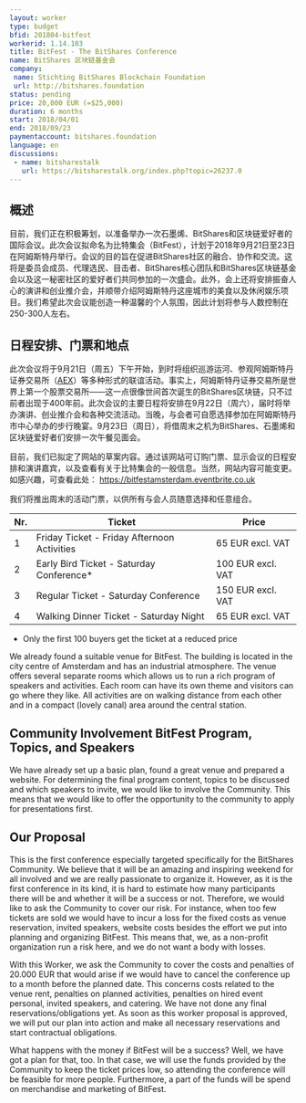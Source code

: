 ```yaml
---
layout: worker
type: budget
bfid: 201804-bitfest
workerid: 1.14.103
title: BitFest - The BitShares Conference
name: BitShares 区块链基金会
company:
 name: Stichting BitShares Blockchain Foundation
 url: http://bitshares.foundation
status: pending
price: 20,000 EUR (=$25,000)
duration: 6 months
start: 2018/04/01
end: 2018/09/23
paymentaccount: bitshares.foundation
language: en
discussions:
 - name: bitsharestalk
   url: https://bitsharestalk.org/index.php?topic=26237.0
---
```


## 概述
目前，我们正在积极筹划，以准备举办一次石墨烯、BitShares和区块链爱好者的国际会议。此次会议拟命名为比特集会（BitFest），计划于2018年9月21日至23日在阿姆斯特丹举行。会议的目的旨在促进BitShares社区的融合、协作和交流。这将是委员会成员、代理选民、目击者、BitShares核心团队和BitShares区块链基金会以及这一秘密社区的爱好者们共同参加的一次盛会。此外，会上还将安排振奋人心的演讲和创业推介会，并顺带介绍阿姆斯特丹这座城市的美食以及休闲娱乐项目。我们希望此次会议能创造一种温馨的个人氛围，因此计划将参与人数控制在250-300人左右。

## 日程安排、门票和地点
此次会议将于9月21日（周五）下午开始，到时将组织巡游运河、参观阿姆斯特丹证券交易所（[AEX](https://www.aex.nl/amsterdam-exchange-experience)）等多种形式的联谊活动。事实上，阿姆斯特丹证券交易所是世界上第一个股票交易所——这一点很像世间首次诞生的BitShares区块链，只不过前者出现于400年前。此次会议的主要日程将安排在9月22日（周六），届时将举办演讲、创业推介会和各种交流活动。当晚，与会者可自愿选择参加在阿姆斯特丹市中心举办的步行晚宴。9月23日（周日），将借周末之机为BitShares、石墨烯和区块链爱好者们安排一次午餐见面会。

目前，我们已拟定了网站的草案内容。通过该网站可订购门票、显示会议的日程安排和演讲嘉宾，以及查看有关于比特集会的一般信息。当然，网站内容可能变更。如感兴趣，可查看此处： https://bitfestamsterdam.eventbrite.co.uk

我们将推出周末的活动门票，以供所有与会人员随意选择和任意组合。

 | Nr. | Ticket | Price |
 | --- | ------ | ----- |
 | 1   | Friday Ticket - Friday Afternoon Activities | 65 EUR excl. VAT |
 | 2 | Early Bird Ticket - Saturday Conference*  | 100 EUR excl. VAT | 
 | 3 | Regular Ticket - Saturday Conference | 150 EUR excl. VAT |
 | 4 | Walking Dinner Ticket - Saturday Night | 65 EUR excl. VAT |

* Only the first 100 buyers get the ticket at a reduced price 

We already found a suitable venue for BitFest. The building is located in the city centre of Amsterdam and has an industrial atmosphere. The venue offers several separate rooms which allows us to run a rich program of speakers and activities. Each room can have its own theme and visitors can go where they like. All activities are on walking distance from each other and in a compact (lovely canal) area around the central station.

## Community Involvement BitFest Program, Topics, and Speakers
We have already set up a basic plan, found a great venue and prepared a website. For determining the final program content, topics to be discussed and which speakers to invite, we would like to involve the Community. This means that we would like to offer the opportunity to the community to apply for presentations first.

## Our Proposal
This is the first conference especially targeted specifically for the BitShares Community. We believe that it will be an amazing and inspiring weekend for all involved and we are really passionate to organize it. However, as it is the first conference in its kind, it is hard to estimate how many participants there will be and whether it will be a success or not. Therefore, we would like to ask the Community to cover our risk. For instance, when too few tickets are sold we would have to incur a loss for the fixed costs as venue reservation, invited speakers, website costs besides the effort we put into planning and organizing BitFest. This means that, we, as a non-profit organization run a risk here, and we do not want a body with losses.

With this Worker, we ask the Community to cover the costs and penalties of 20.000 EUR that would arise if we would have to cancel the conference up to a month before the planned date. This concerns costs related to the venue rent, penalties on planned activities, penalties on hired event personal, invited speakers, and catering. We have not done any final reservations/obligations yet. As soon as this worker proposal is approved, we will put our plan into action and make all necessary reservations and start contractual obligations.

What happens with the money if BitFest will be a success? Well, we have got a plan for that, too. In that case, we will use the funds provided by the Community to keep the ticket prices low, so attending the conference will be feasible for more people. Furthermore, a part of the funds will be spend on merchandise and marketing of BitFest.
